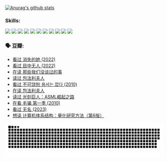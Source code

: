 
[![Anurag's github stats](https://github-readme-stats.vercel.app/api?username=w940853815)](https://github.com/anuraghazra/github-readme-stats)

### Skills:

<code><img height="32" src="https://cdn.jsdelivr.net/npm/simple-icons@v5/icons/python.svg"></code>
<code><img height="32" src="https://cdn.jsdelivr.net/npm/simple-icons@v5/icons/javascript.svg"></code>
<code><img height="32" src="https://cdn.jsdelivr.net/npm/simple-icons@v5/icons/django.svg"></code>
<code><img height="32" src="https://cdn.jsdelivr.net/npm/simple-icons@v5/icons/flask.svg"></code>
<code><img height="32" src="https://cdn.jsdelivr.net/npm/simple-icons@v5/icons/vuetify.svg"></code>
<code><img height="32" src="https://cdn.jsdelivr.net/npm/simple-icons@v5/icons/git.svg"></code>
<code><img height="32" src="https://cdn.jsdelivr.net/npm/simple-icons@v5/icons/docker.svg"></code>
<code><img height="32" src="https://cdn.jsdelivr.net/npm/simple-icons@v5/icons/postgresql.svg"></code>
<code><img height="32" src="https://cdn.jsdelivr.net/npm/simple-icons@v5/icons/elasticsearch.svg"></code>
<code><img height="32" src="https://cdn.jsdelivr.net/npm/simple-icons@v5/icons/macos.svg"></code>
<code><img height="32" src="https://cdn.jsdelivr.net/npm/simple-icons@v5/icons/linux.svg"></code>

### 🗣 豆瓣:

<!-- DOUBAN-ACTIVITIES:START -->
- [看过 消失的她‎ (2022)](https://www.douban.com/people/136069238/status/4303303080/?_i=89437809)
- [看过 目中无人‎ (2022)](https://www.douban.com/people/136069238/status/4302529146/?_i=89437809)
- [在读 那些我们没谈过的事](https://www.douban.com/people/136069238/status/4299558707/?_i=89437809)
- [读过 包法利夫人](https://www.douban.com/people/136069238/status/4299557101/?_i=89437809)
- [看过 不可饶恕 용서는 없다‎ (2010)](https://www.douban.com/people/136069238/status/4295155066/?_i=89437809)
- [在读 包法利夫人](https://www.douban.com/people/136069238/status/4284119119/?_i=89437809)
- [读过 光刻巨人：ASML崛起之路](https://www.douban.com/people/136069238/status/4284118319/?_i=89437809)
- [在看 毛骗 第一季‎ (2010)](https://www.douban.com/people/136069238/status/4283708106/?_i=89437809)
- [看过 无名‎ (2023)](https://www.douban.com/people/136069238/status/4280654210/?_i=89437809)
- [想读 计算机体系结构：量化研究方法（第6版）](https://www.douban.com/people/136069238/status/4278187754/?_i=89437809)
<!-- DOUBAN-ACTIVITIES:END -->


![Snake animation](https://raw.githubusercontent.com/w940853815/w940853815/output/github-contribution-grid-snake.svg)

<!--
**w940853815/w940853815** is a ✨ _special_ ✨ repository because its `README.md` (this file) appears on your GitHub profile.

Here are some ideas to get you started:

- 🔭 I’m currently working on ...
- 🌱 I’m currently learning ...
- 👯 I’m looking to collaborate on ...
- 🤔 I’m looking for help with ...
- 💬 Ask me about ...
- 📫 How to reach me: ...
- 😄 Pronouns: ...
- ⚡ Fun fact: ...
-->
